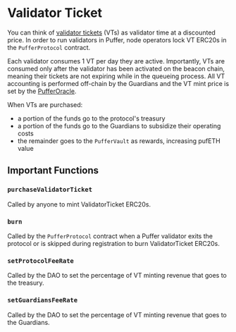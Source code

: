 # Validator Ticket

You can think of [validator tickets](https://docs.puffer.fi/protocol/validator-tickets) (VTs) as validator time at a discounted price. In order to run validators in Puffer, node operators lock VT ERC20s in the `PufferProtocol` contract. 

Each validator consumes 1 VT per day they are active. Importantly, VTs are consumed only after the validator has been activated on the beacon chain, meaning their tickets are not expiring while in the queueing process. All VT accounting is performed off-chain by the Guardians and the VT mint price is set by the [PufferOracle](./PufferOracleV2.md). 

When VTs are purchased:
- a portion of the funds go to the protocol's treasury
- a portion of the funds go to the Guardians to subsidize their operating costs
- the remainder goes to the `PufferVault` as rewards, increasing pufETH value

## Important Functions
### `purchaseValidatorTicket`
Called by anyone to mint ValidatorTicket ERC20s.

### `burn`
Called by the `PufferProtocol` contract when a Puffer validator exits the protocol or is skipped during registration to burn ValidatorTicket ERC20s. 

### `setProtocolFeeRate`
Called by the DAO to set the percentage of VT minting revenue that goes to the treasury.

### `setGuardiansFeeRate`
Called by the DAO to set the percentage of VT minting revenue that goes to the Guardians.
